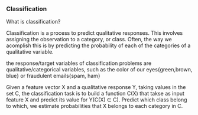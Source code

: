 ### Classification

What is classification?

Classification is a process to predict qualitative responses. This involves assigning the observation to a category, or class. Often, the way we acomplish this is by  predicting the probability of each of the categories of a qualitative variable.

the response/target variables of classification problems are qualitative/categorical variables, such as the color of our eyes{green,brown, blue} or fraudulent emails{spam, ham}

Given a feature vector X and a qualitative response Y, taking values in the set C, the classification task is to build a function C(X) that takse as input feature X and predict its value for Y(C(X) ∈ C). Predict which class belong to which, we estimate probabilities that X belongs to each category in C.


